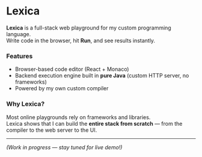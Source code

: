 # Lexica

 **Lexica** is a full-stack web playground for my custom programming language.  
Write code in the browser, hit **Run**, and see results instantly.

### Features
-  Browser-based code editor (React + Monaco)
-  Backend execution engine built in **pure Java** (custom HTTP server, no frameworks)
-  Powered by my own custom compiler

### Why Lexica?
Most online playgrounds rely on frameworks and libraries.  
Lexica shows that I can build the **entire stack from scratch** — from the compiler to the web server to the UI.

---
*(Work in progress — stay tuned for live demo!)*
